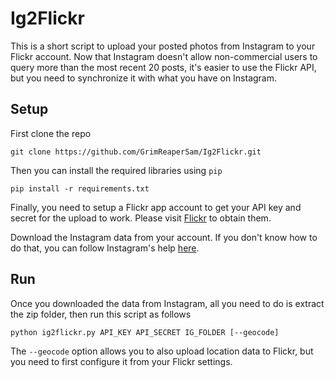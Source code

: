 # Ig2Flickr

This is a short script to upload your posted photos from Instagram to your Flickr account. Now that Instagram doesn't allow
non-commercial users to query more than the most recent 20 posts, it's easier to use the Flickr API, but you need to synchronize it
with what you have on Instagram.

## Setup

First clone the repo

`git clone https://github.com/GrimReaperSam/Ig2Flickr.git`

Then you can install the required libraries using `pip`

`pip install -r requirements.txt`

Finally, you need to setup a Flickr app account to get your API key and secret for the upload to work.
Please visit [Flickr](https://www.flickr.com/services/apps/create/apply/) to obtain them.

Download the Instagram data from your account. If you don't know how to do that, you can follow Instagram's 
help [here](https://help.instagram.com/181231772500920).

## Run

Once you downloaded the data from Instagram, all you need to do is extract the zip folder, then run this script as follows

`python ig2flickr.py API_KEY API_SECRET IG_FOLDER [--geocode]`

The `--geocode` option allows you to also upload location data to Flickr, but you need to first configure it from 
your Flickr settings.